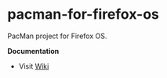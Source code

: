 pacman-for-firefox-os
=====================

PacMan project for Firefox OS.

**Documentation**
* Visit [Wiki](https://github.com/KvnOnWeb/pacman-for-firefox-os/wiki)
